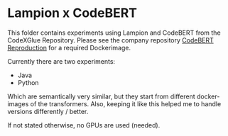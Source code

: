 # Lampion x CodeBERT

This folder contains experiments using Lampion and CodeBERT from the CodeXGlue Repository. 
Please see the company repository [CodeBERT Reproduction](https://github.com/ciselab/CodeBert-CodeToText-Reproduction) for a required Dockerimage.

Currently there are two experiments: 

- Java 
- Python 

Which are semantically very similar, but they start from different docker-images of the transformers.
Also, keeping it like this helped me to handle versions differently / better.

If not stated otherwise, no GPUs are used (needed). 

